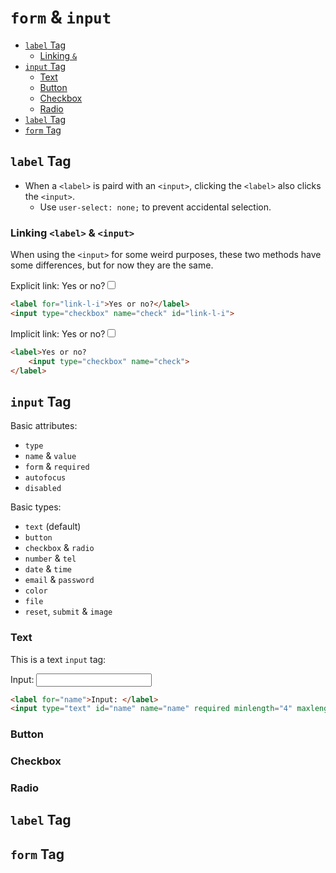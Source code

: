 # `form` & `input`

<!-- MarkdownTOC -->

- [`label` Tag](#label-tag)
    - [Linking `` & ``](#linking--)
- [`input` Tag](#input-tag)
    - [Text](#text)
    - [Button](#button)
    - [Checkbox](#checkbox)
    - [Radio](#radio)
- [`label` Tag](#label-tag-1)
- [`form` Tag](#form-tag)

<!-- /MarkdownTOC -->

## `label` Tag

- When a `<label>` is paird with an `<input>`, clicking the `<label>` also clicks the `<input>`.
    - Use `user-select: none;` to prevent accidental selection.

### Linking `<label>` & `<input>`

When using the `<input>` for some weird purposes, these two methods have some differences, but for now they are the same.

Explicit link: <label for="link-l-i">Yes or no?</label><input type="checkbox" name="check" id="link-l-i">

```html
<label for="link-l-i">Yes or no?</label>
<input type="checkbox" name="check" id="link-l-i">
```

Implicit link: <label>Yes or no?<input type="checkbox" name="check"></label>

```html
<label>Yes or no?
    <input type="checkbox" name="check">
</label>
```


## `input` Tag

Basic attributes:

- `type`
- `name` & `value`
- `form` & `required`
- `autofocus`
- `disabled`

Basic types:

- `text` (default)
- `button`
- `checkbox` & `radio`
- `number` & `tel`
- `date` & `time`
- `email` & `password`
- `color`
- `file`
- `reset`, `submit` & `image`

### Text

This is a text `input` tag:

<label for="name">Input: </label>
<input type="text" id="name" name="name" minlength="4" maxlength="8">

```html
<label for="name">Input: </label>
<input type="text" id="name" name="name" required minlength="4" maxlength="8">
```

### Button


### Checkbox


### Radio


## `label` Tag

## `form` Tag
